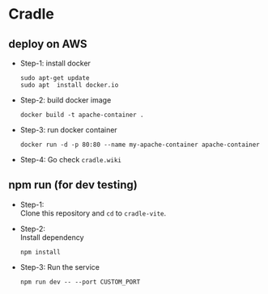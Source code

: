# Cradle

## deploy on AWS
- Step-1: install docker
  ```
  sudo apt-get update
  sudo apt  install docker.io
  ```
- Step-2: build docker image
  ```
  docker build -t apache-container .
  ```

- Step-3: run docker container
  ```
  docker run -d -p 80:80 --name my-apache-container apache-container
  ```

- Step-4:
  Go check `cradle.wiki`

## npm run (for dev testing)
- Step-1:  
  Clone this repository and `cd` to `cradle-vite`.
  
- Step-2:  
  Install dependency
  ```
  npm install
  ```
- Step-3:
  Run the service
  ```
  npm run dev -- --port CUSTOM_PORT
  ```


